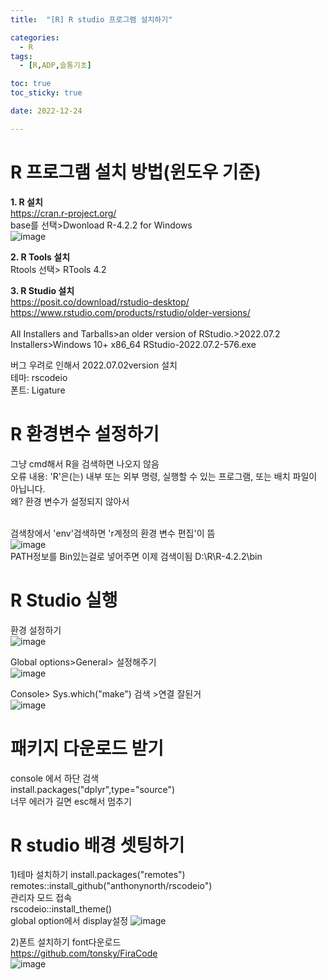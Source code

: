 ```yaml
---
title:  "[R] R studio 프로그램 설치하기" 

categories:
  - R
tags:
  - [R,ADP,슬통기초]

toc: true
toc_sticky: true

date: 2022-12-24

---
```


# R 프로그램 설치 방법(윈도우 기준)

**1. R 설치**<br>
https://cran.r-project.org/ <br>
base를 선택>Dwonload R-4.2.2 for Windows <br>
![image](https://user-images.githubusercontent.com/88616282/209427864-c126a0e9-ea7b-4a18-b1d7-e386a225b9fe.png)

**2. R Tools 설치**<br>
Rtools 선택> RTools 4.2 <br>

**3. R Studio 설치**<br>
https://posit.co/download/rstudio-desktop/ <br>
https://www.rstudio.com/products/rstudio/older-versions/ <br>
<br>
All Installers and Tarballs>an older version of RStudio.>2022.07.2 Installers>Windows 10+	x86_64	RStudio-2022.07.2-576.exe

버그 우려로 인해서 2022.07.02version 설치<br>
테마:  rscodeio<br>
폰트: Ligature <br>

# R 환경변수 설정하기 <br>
그냥  cmd해서 R을 검색하면 나오지 않음 <br>
오류 내용: 'R'은(는) 내부 또는 외부 명령, 실행할 수 있는 프로그램, 또는
배치 파일이 아닙니다.<br>
왜? 환경 변수가 설정되지 않아서 <br>
<br>

검색창에서 'env'검색하면 'r계정의 환경 변수 편집'이 뜸 <br>
![image](https://user-images.githubusercontent.com/88616282/209428386-c0e6146c-6ac1-4b0e-a1c7-c58934806c6d.png)
<br>
PATH정보를 Bin있는걸로 넣어주면 이제 검색이됨 D:\R\R-4.2.2\bin
<br>

# R Studio 실행<br>
환경 설정하기 <br>
![image](https://user-images.githubusercontent.com/88616282/209429503-926ab9f1-db2c-4caa-9785-88dc3d5ab633.png)

Global options>General> 설정해주기<br>
![image](https://user-images.githubusercontent.com/88616282/209429806-0b614418-4574-4e4a-80d0-4771987ec14c.png)

Console> Sys.which("make") 검색 >연결 잘된거 <br>
![image](https://user-images.githubusercontent.com/88616282/209429858-25e990e1-48e8-40e9-b92d-0d21261b5350.png)

# 패키지 다운로드 받기<br>
console 에서 하단 검색<br>
install.packages("dplyr",type="source")<br>
너무 에러가 길면 esc해서 멈추기 <br>

# R studio 배경 셋팅하기 <br>
1)테마 설치하기 
install.packages("remotes")
<br>
remotes::install_github("anthonynorth/rscodeio")
<br>
관리자 모드 접속
<br>
rscodeio::install_theme()
<br> 
global option에서 display설정 
![image](https://user-images.githubusercontent.com/88616282/209430644-8f0db186-c660-49b3-9687-a0d4f7f598f7.png)


2)폰트 설치하기
font다운로드 <br>
https://github.com/tonsky/FiraCode
<br>
![image](https://user-images.githubusercontent.com/88616282/209430899-c212c041-3688-49ef-baa9-94237b255b70.png)








